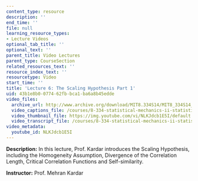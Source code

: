```yaml
---
content_type: resource
description: ''
end_time: ''
file: null
learning_resource_types:
- Lecture Videos
optional_tab_title: ''
optional_text: ''
parent_title: Video Lectures
parent_type: CourseSection
related_resources_text: ''
resource_index_text: ''
resourcetype: Video
start_time: ''
title: 'Lecture 6: The Scaling Hypothesis Part 1'
uid: 43b1e8b0-0774-62fb-bca1-ba6a8b45edde
video_files:
  archive_url: http://www.archive.org/download/MIT8.334S14/MIT8_334S14_lec06_300k.mp4
  video_captions_file: /courses/8-334-statistical-mechanics-ii-statistical-physics-of-fields-spring-2014/d906b88fb4ad5ee592df32d7189c35aa_NLKJdcb1E5I.vtt
  video_thumbnail_file: https://img.youtube.com/vi/NLKJdcb1E5I/default.jpg
  video_transcript_file: /courses/8-334-statistical-mechanics-ii-statistical-physics-of-fields-spring-2014/5cf5bbdbf1d9cb2269a7c3f01efc96f4_NLKJdcb1E5I.pdf
video_metadata:
  youtube_id: NLKJdcb1E5I
---
```


**Description:** In this lecture, Prof. Kardar introduces the Scaling Hypothesis, including the Homogeneity Assumption, Divergence of the Correlation Length, Critical Correlation Functions and Self-similarity.

**Instructor:** Prof. Mehran Kardar